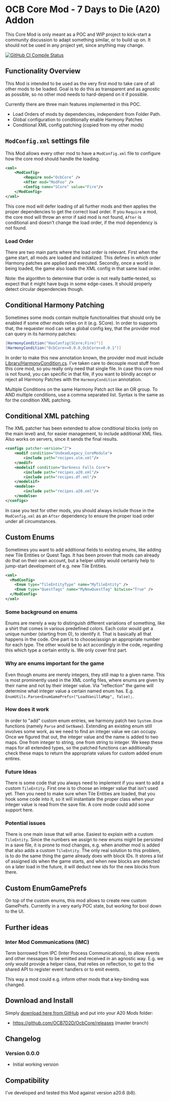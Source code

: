 # OCB Core Mod - 7 Days to Die (A20) Addon

This Core Mod is only meant as a POC and WIP project to kick-start
a community discussion to adapt something similar, or to build up on.
It should not be used in any project yet, since anything may change.

[![GitHub CI Compile Status][3]][2]

## Functionality Overview

This Mod is intended to be used as the very first mod to take care of all
other mods to be loaded. Goal is to do this as transparent and as agnostic
as possible, so no other mod needs to hard-depend on it if possible.

Currently there are three main features implemented in this POC.
- Load Orders of mods by dependencies, independent from Folder Path.
- Global configuration to conditionally enable Harmony Patches
- Conditional XML config patching (copied from my other mods)

## `ModConfig.xml` settings file

This Mod allows every other mod to have a `ModConfig.xml` file to
configure how the core mod should handle the loading.

```xml
<xml>
	<ModConfig>
		<Require mod="OcbCore" />
		<After mod="ModFoo" />
		<Config name="SCore" value="Fire"/>
	</ModConfig>
</xml>
```

This core mod will defer loading of all further mods and then
applies the proper dependencies to get the correct load order.
If you `Require` a mod, the core mod will throw an error if said
mod is not found, `After` is conditional and doesn't change the
load order, if the mod dependency is not found.

### Load Order

There are two main parts where the load order is relevant. First
when the game start, all mods are loaded and initialized. This
defines in which order Harmony patches are applied and executed.
Secondly, once a world is being loaded, the game also loads the
XML config in that same load order.

Note: the algorithm to determine that order is not really battle-tested,
so expect that it might have bugs in some edge-cases. It should properly
detect circular dependencies though.

## Conditional Harmony Patching

Sometimes some mods contain multiple functionalities that should
only be enabled if some other mods relies on it (e.g. SCore). In
order to supports that, the requester mod can set a global config key,
that the provider mod can query in its harmony patches:

```cs
[HarmonyCondition("HasConfig(SCore;Fire)")]
[HarmonyCondition("OcbCore>=0.0.0,OcbCore<=0.0.1")]
```

In order to make this new annotation known, the provider mod must
include [Library/HarmonyCondition.cs](Library/HarmonyCondition.cs).
I've taken care to decouple most stuff from this core mod, so you
really only need that single file. In case this core mod is not found,
you can specific in that file, if you want to blindly accept or reject
all Harmony Patches with the `HarmonyCondition` annotation.

Multiple Conditions on the same Harmony Patch act like an OR group.
To AND multiple conditions, use a comma separated list. Syntax is
the same as for the condition XML patching.

## Conditional XML patching

The XML patcher has been extended to allow conditional blocks (only
on the main level) and, for easier management, to include additional
XML files. Also works on servers, since it sends the final results.

```xml
<configs patcher-version="2">
    <modif condition="UndeadLegacy_CoreModule">
        <include path="recipes.ulm.xml"/>
    </modif>
    <modelsif condition="Darkness Falls Core">
        <include path="recipes.a20.xml"/>
        <include path="recipes.df.xml"/>
    </modelsif>
    <modelse>
        <include path="recipes.a20.xml"/>
    </modelse>
</configs>
```

In case you test for other mods, you should always include those
in the `ModConfig.xml` as an `After` dependency to ensure the
proper load order under all circumstances.

## Custom Enums

Sometimes you want to add additional fields to existing enums, like
adding new Tile Entities or Quest Tags. It has been proven that mods
can already do that on their own account, but a helper utility would
certainly help to jump-start development of e.g. new Tile Entities.

```xml
<xml>
  <ModConfig>
    <Enum type="TileEntityType" name="MyTileEntity" />
    <Enum type="QuestTags" name="MyNewQuestTag" bitwise="True" />
  </ModConfig>
</xml>
```

### Some background on enums

Enums are merely a way to distinguish different variations of something,
like a shirt that comes in various predefined colors. Each color would
get a unique number (starting from 0), to identify it. That is basically
all that happens in the code. One part is to choose/assign an appropriate
number for each type. The other would be to act accordingly in the code,
regarding this which type a certain entity is. We only cover first part.

### Why are enums important for the game

Even though enums are merely integers, they still map to a given name.
This is most prominently used in the XML config files, where enums are
given by their name and not by their integer value. Via "reflection" the
game will determine what integer value a certain named enum has. E.g.
`EnumUtils.Parse<EnumGamePrefs>("LoadVanillaMap", false);`.

### How does it work

In order to "add" custom enum entries, we harmony patch two `System.Enum`
functions (namely `Parse` and `GetName`). Extending an existing enum still
involves some work, as we need to find an integer value we can occupy. Once
we figured that out, the integer value and the name is added to two maps.
One from integer to string, one from string to integer. We keep these maps
for all extended types, so the patched functions can additionally check
these maps to return the appropriate values for custom added enum entires.

### Future Ideas

There is some code that you always need to implement if you want to add a
custom `TileEntity`. First one is to choose an integer value that isn't used
yet. Then you need to make sure when Tile Entities are loaded, that you hook
some code into it, so it will instantiate the proper class when your integer
value is read from the save file. A core mode could add some support here.

### Potential issues

There is one main issue that will arise. Easiest to explain with a custom
`TileEntity`. Since the numbers we assign to new enums might be persisted in
a save file, it is prone to mod changes, e.g. when another mod is added
that also adds a custom `TileEntity`. The only real solution to this problem,
is to do the same thing the game already does with block IDs. It stores a list
of assigned ids when the game starts, and when new blocks are detected on a
later load in the future, it will deduct new ids for the new blocks from there.

## Custom EnumGamePrefs

On top of the custom enums, this mod allows to create new custom GamePrefs.
Currently in a very early POC state, but working for bool down to the UI.

## Further ideas

### Inter Mod Communications (IMC)

Term borrowed from IPC (Inter Process Communications), to allow events
and other messages to be emitted and received in an agnostic way. E.g.
we only would provide a helper class, that relies on reflection, to
get to the shared API to register event handlers or to emit events.

This way a mod could e.g. inform other mods that a key-binding was changed. 

## Download and Install

Simply [download here from GitHub][1] and put into your A20 Mods folder:

- https://github.com/OCB7D2D/OcbCore/releases (master branch)

## Changelog

### Version 0.0.0

- Initial working version

## Compatibility

I've developed and tested this Mod against version a20.6 (b8).

[1]: https://github.com/OCB7D2D/OcbCore/releases
[2]: https://github.com/OCB7D2D/OcbCore/actions/workflows/ci.yml
[3]: https://github.com/OCB7D2D/OcbCore/actions/workflows/ci.yml/badge.svg